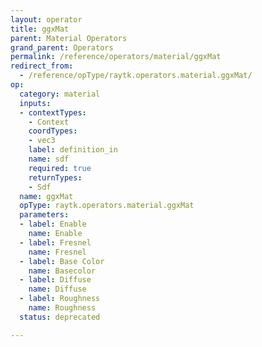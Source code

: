 ```yaml
---
layout: operator
title: ggxMat
parent: Material Operators
grand_parent: Operators
permalink: /reference/operators/material/ggxMat
redirect_from:
  - /reference/opType/raytk.operators.material.ggxMat/
op:
  category: material
  inputs:
  - contextTypes:
    - Context
    coordTypes:
    - vec3
    label: definition_in
    name: sdf
    required: true
    returnTypes:
    - Sdf
  name: ggxMat
  opType: raytk.operators.material.ggxMat
  parameters:
  - label: Enable
    name: Enable
  - label: Fresnel
    name: Fresnel
  - label: Base Color
    name: Basecolor
  - label: Diffuse
    name: Diffuse
  - label: Roughness
    name: Roughness
  status: deprecated

---
```

